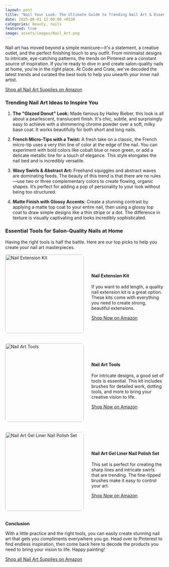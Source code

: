```yaml
---
layout: post
title: "Nail Your Look: The Ultimate Guide to Trending Nail Art & Essential Tools"
date: 2025-08-01 12:00:00 +0530
categories: beauty, nails
featured: true
image: assets/images/Nail_Art.png
---
```


Nail art has moved beyond a simple manicure—it's a statement, a creative outlet, and the perfect finishing touch to any outfit. From minimalist designs to intricate, eye-catching patterns, the trends on Pinterest are a constant source of inspiration. If you're ready to dive in and create salon-quality nails at home, you're in the right place. At Code and Crate, we've decoded the latest trends and curated the best tools to help you unearth your inner nail artist.

<div class="text-center my-4">
  <a href="https://amzn.to/46Ch3RH" class="btn btn-primary btn-lg">Shop all Nail Art Supplies on Amazon</a>
</div>

### **Trending Nail Art Ideas to Inspire You**

1.  **The "Glazed Donut" Look:** Made famous by Hailey Bieber, this look is all about a pearlescent, translucent finish. It's chic, subtle, and surprisingly easy to achieve with a shimmering chrome powder over a soft, milky base coat. It works beautifully for both short and long nails.
   
2.  **French Micro-Tips with a Twist:** A fresh take on a classic, the French micro-tip uses a very thin line of color at the edge of the nail. You can experiment with bold colors like cobalt blue or neon green, or add a delicate metallic line for a touch of elegance. This style elongates the nail bed and is incredibly versatile.

3.  **Wavy Swirls & Abstract Art:** Freehand squiggles and abstract waves are dominating feeds. The beauty of this trend is that there are no rules—use two or three complementary colors to create flowing, organic shapes. It’s perfect for adding a pop of personality to your look without being too structured.

4.  **Matte Finish with Glossy Accents:** Create a stunning contrast by applying a matte top coat to your entire nail, then using a glossy top coat to draw simple designs like a thin stripe or a dot. The difference in texture is visually captivating and looks incredibly sophisticated.

### **Essential Tools for Salon-Quality Nails at Home**

Having the right tools is half the battle. Here are our top picks to help you create your nail art masterpieces.

<div style="display: flex; align-items: center; margin-bottom: 2rem;">
  <img src="{{ site.baseurl }}/assets/images/products/Nail_Extension.png" alt="Nail Extension Kit" style="width: 250px; height: auto; margin-right: 1.5rem; border-radius: 8px;">
  <div>
    <h4>Nail Extension Kit</h4>
    <p>If you want to add length, a quality nail extension kit is a great option. These kits come with everything you need to create strong, beautiful extensions.</p>
    <a href="https://amzn.to/4ohpckW" class="btn btn-primary">Shop Now on Amazon</a>
  </div>
</div>

<div style="display: flex; align-items: center; margin-bottom: 2rem;">
  <img src="{{ site.baseurl }}/assets/images/products/Nail_Tool.png" alt="Nail Art Tools" style="width: 250px; height: auto; margin-right: 1.5rem; border-radius: 8px;">
  <div>
    <h4>Nail Art Tools</h4>
    <p>For intricate designs, a good set of tools is essential. This kit includes brushes for detailed work, dotting tools, and more to bring your creative vision to life.</p>
    <a href="https://amzn.to/4mHn5Wb" class="btn btn-primary">Shop Now on Amazon</a>
  </div>
</div>

<div style="display: flex; align-items: center; margin-bottom: 2rem;">
  <img src="{{ site.baseurl }}/assets/images/products/Nail_Polish_Set.png" alt="Nail Art Gel Liner Nail Polish Set" style="width: 250px; height: auto; margin-right: 1.5rem; border-radius: 8px;">
  <div>
    <h4>Nail Art Gel Liner Nail Polish Set</h4>
    <p>This set is perfect for creating the sharp lines and intricate swirls that are trending. The fine-tipped brushes make it easy to control your art.</p>
    <a href="https://amzn.to/4lWX0Cs" class="btn btn-primary">Shop Now on Amazon</a>
  </div>
</div>

**Conclusion**

With a little practice and the right tools, you can easily create stunning nail art that gets you compliments everywhere you go. Head over to Pinterest to find endless inspiration, then come back here to decode the products you need to bring your vision to life. Happy painting!

<div class="text-center my-4">
  <a href="https://amzn.to/46Ch3RH" class="btn btn-primary btn-lg">Shop all Nail Art Supplies on Amazon</a>
</div>

